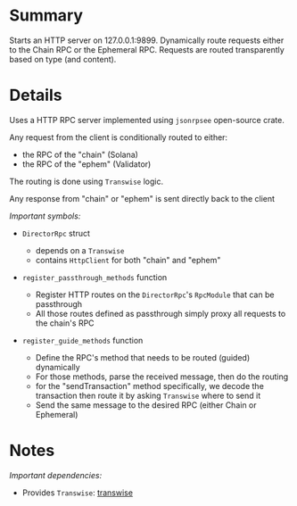 
# Summary

Starts an HTTP server on 127.0.0.1:9899.
Dynamically route requests either to the Chain RPC or the Ephemeral RPC.
Requests are routed transparently based on type (and content).

# Details

Uses a HTTP RPC server implemented using `jsonrpsee` open-source crate.

Any request from the client is conditionally routed to either:

- the RPC of the "chain" (Solana)
- the RPC of the "ephem" (Validator)

The routing is done using `Transwise` logic.

Any response from "chain" or "ephem" is sent directly back to the client

*Important symbols:*

- `DirectorRpc` struct
  - depends on a `Transwise`
  - contains `HttpClient` for both "chain" and "ephem"

- `register_passthrough_methods` function
  - Register HTTP routes on the `DirectorRpc`'s `RpcModule` that can be passthrough
  - All those routes defined as passthrough simply proxy all requests to the chain's RPC

- `register_guide_methods` function
  - Define the RPC's method that needs to be routed (guided) dynamically
  - For those methods, parse the received message, then do the routing
  - for the "sendTransaction" method specifically, we decode the transaction then route it by asking `Transwise` where to send it
  - Send the same message to the desired RPC (either Chain or Ephemeral)

# Notes

*Important dependencies:*

- Provides `Transwise`: [transwise](../transwise/README.md)
